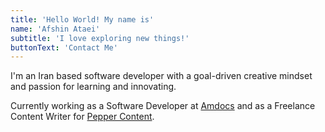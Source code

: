 ```yaml
---
title: 'Hello World! My name is'
name: 'Afshin Ataei'
subtitle: 'I love exploring new things!'
buttonText: 'Contact Me'
---
```


I'm an Iran based software developer with a goal-driven creative mindset and passion for learning and innovating.

Currently working as a Software Developer at [Amdocs](https://www.amdocs.com/) and as a Freelance Content Writer for [Pepper Content](https://www.peppercontent.io).

